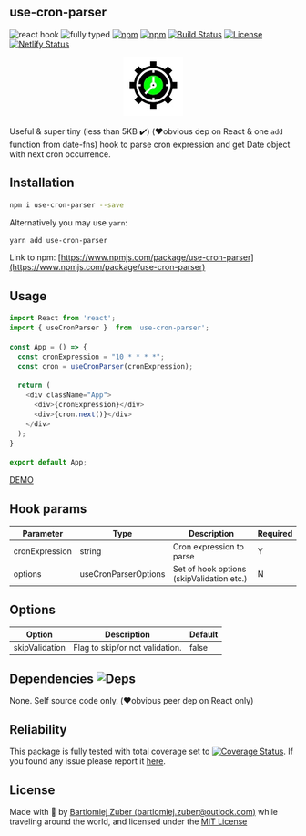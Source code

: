 ## use-cron-parser

![react hook](https://badgen.net/badge/icon/react-hook?icon=libraries&label)
![fully typed](https://badgen.net/badge/icon/fully-typed?icon=typescript&label) 
[![npm](https://img.shields.io/npm/l/use-cron-parser.svg)](https://www.npmjs.com/package/use-cron-parser)
[![npm](https://badgen.net/bundlephobia/minzip/use-cron-parser)](https://www.npmjs.com/package/use-cron-parser)
[![Build Status](https://circleci.com/gh/bartlomiejzuber/use-cron-parser/tree/master.svg?style=svg)](https://circleci.com/gh/bartlomiejzuber/use-cron-parser/tree/master)
[![License](https://img.shields.io/npm/v/use-cron-parser.svg)](https://github.com/bartlomiejzuber/use-cron-parser/blob/master/LICENSE)
[![Netlify Status](https://api.netlify.com/api/v1/badges/d360c27d-3707-4eb8-a0bd-b6e0d65a3e22/deploy-status)](https://app.netlify.com/sites/use-cron-parser-demo/deploys)
<p align="center">
  <img src="https://raw.githubusercontent.com/bartlomiejzuber/use-cron-parser/master/assets/icon.jpeg" alt="hook icon"/>
</p>

Useful & super tiny (less than 5KB ✔️) (❤️obvious dep on React & one `add` function from date-fns) hook to parse cron expression and get Date object with next cron occurrence.

## Installation

```sh
npm i use-cron-parser --save
```

Alternatively you may use `yarn`:

```sh
yarn add use-cron-parser
```

Link to npm:
[https://www.npmjs.com/package/use-cron-parser](https://www.npmjs.com/package/use-cron-parser)

## Usage


  ```javascript
  import React from 'react';
  import { useCronParser }  from 'use-cron-parser';

  const App = () => {
    const cronExpression = "10 * * * *";
    const cron = useCronParser(cronExpression);
    
    return (
      <div className="App">
        <div>{cronExpression}</div>
        <div>{cron.next()}</div>
      </div>
    );
  }

  export default App;
  ```

[DEMO](https://use-cron-parser-demo.netlify.app/)

## Hook params

 | Parameter | Type                   | Description                                             | Required |
|-----------|------------------------|---------------------------------------------------------|----------|
| cronExpression       | string                 | Cron expression to parse                           | Y        |
| options   | useCronParserOptions | Set of hook options (skipValidation etc.) | N        |

## Options

| Option       | Description                                                                                                                                                                                                                                                                                                                                                                                                                                                     | Default   |
|--------------|-----------------------------------------------------------------------------------------------------------------------------------------------------------------------------------------------------------------------------------------------------------------------------------------------------------------------------------------------------------------------------------------------------------------------------------------------------------------|-----------|
| skipValidation        | Flag to skip/or not validation.                                                                                                                                                                                                                                                                                                                                                                                                                  | false      |

Dependencies ![Deps](https://badgen.net/npm/dependents/use-cron-parser)
--------
None. Self source code only. (❤️obvious peer dep on React only)

Reliability
--------
This package is fully tested with total coverage set to [![Coverage Status](https://coveralls.io/repos/github/bartlomiejzuber/use-cron-parser/badge.svg)](https://coveralls.io/github/bartlomiejzuber/use-cron-parser). If you found any issue please report it [here](https://github.com/bartlomiejzuber/use-cron-parser/issues/new).

License
--------

Made with :sparkling_heart: by [Bartlomiej Zuber (bartlomiej.zuber@outlook.com)](mailto:bartlomiej.zuber@outlook.com) while traveling around the world, and licensed under the [MIT License](LICENSE)
